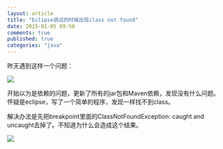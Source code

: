 ```yaml
---
layout: article
title: "Eclipse调试的时候出现class not found"
date: 2015-01-05 09:50
comments: true
published: true
categories: "java"
---
```

  昨天遇到这样一个问题：

  ![](/images/2015/classnotfound.png)

  开始以为是依赖的问题，更新了所有的jar包和Maven依赖，发现没有什么问题。怀疑是eclipse，写了一个简单的程序，发现一样找不到class。

  解决办法是先把breakpoint里面的ClassNotFoundException: caught and uncaught去掉了。不知道为什么会造成这个结果。

  ![](/images/2015/breakpoint.png)